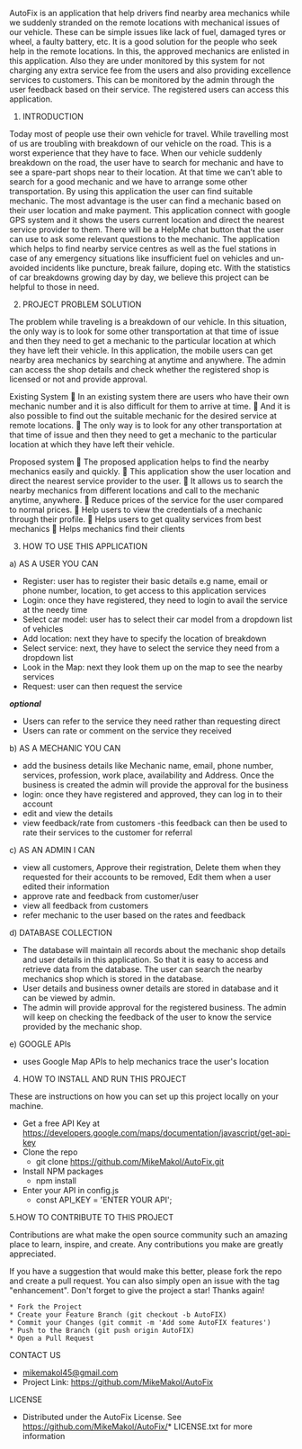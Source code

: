 AutoFix is an application that help drivers find nearby area mechanics while we suddenly stranded on the remote locations with mechanical issues of our vehicle. These can be simple issues like lack of fuel, damaged tyres or wheel, a faulty battery, etc. It is a good solution for the people who seek help in the remote locations. In this, the approved mechanics are enlisted in this application. Also they are under monitored by this system for not charging any extra service fee from the users and also providing excellence services to customers. This can be monitored by the admin through the user feedback based on their service. The registered users can access this application. 

1. INTRODUCTION 

Today most of people use their own vehicle for travel. While travelling most of us are troubling
with breakdown of our vehicle on the road. This is a worst experience that they have to face.
When our vehicle suddenly breakdown on the road, the user have to search for mechanic and
have to see a spare-part shops near to their location. At that time we can’t able to search for a
good mechanic and we have to arrange some other transportation. By using this application the
user can find suitable mechanic. The most advantage is the user can find a mechanic based on
their user location and make payment. This application connect with google GPS
system and it shows the users current location and direct the nearest service provider to them.
There will be a HelpMe chat button that the user can use to ask some relevant questions to the mechanic. 
The application which helps to find nearby service centres as well as the fuel stations in case of any 
emergency situations like insufficient fuel on vehicles and un-avoided incidents like puncture, break failure, doping etc. With the statistics of car breakdowns growing day by day, we believe this project can be helpful to those in need.

2. PROJECT PROBLEM SOLUTION

The problem while traveling is a breakdown of our vehicle. In this situation, the only way is to look
for some other transportation at that time of issue and then they need to get a mechanic to the
particular location at which they have left their vehicle. In this application, the mobile users can
get nearby area mechanics by searching at anytime and anywhere. The admin can access the shop
details and check whether the registered shop is licensed or not and provide approval. 

Existing System
 In an existing system there are users who have their own mechanic number and it is also
difficult for them to arrive at time.
 And it is also possible to find out the suitable mechanic for the desired service at remote
locations.
 The only way is to look for any other transportation at that time of issue and then they
need to get a mechanic to the particular location at which they have left their vehicle.

Proposed system
 The proposed application helps to find the nearby mechanics easily and quickly.
 This application show the user location and direct the nearest service provider to the
user.
 It allows us to search the nearby mechanics from different locations and call to the
mechanic anytime, anywhere.
 Reduce prices of the service for the user compared to normal prices.
 Help users to view the credentials of a mechanic through their profile.
 Helps users to get quality services from best mechanics
 Helps mechanics find their clients

3. HOW TO USE THIS APPLICATION

a) AS A USER YOU CAN
* Register: user has to register their basic details e.g name, email or phone number, location, to get access to this application services
* Login: once they have registered, they need to login to avail the service at the needy time
* Select car model: user has to select their car model from a dropdown list of vehicles
* Add location: next they have to specify the location of breakdown
* Select service: next, they have to select the service they need from a dropdown list
* Look in the Map: next they look them up on the map to see the nearby services
* Request: user can then request the service

*****optional*****
* Users can refer to the service they need rather than requesting direct
* Users can rate or comment on the service they received

b) AS A MECHANIC YOU CAN
* add the business details like Mechanic name, email, phone number, services, profession, work place, availability and Address. Once the business is created the admin will provide the approval for
the business
* login: once they have registered and approved, they can log in to their account
* edit and view the details
* view feedback/rate from customers -this feedback can then be used to rate their services to the customer for referral

c) AS AN ADMIN I CAN
* view all customers, Approve their registration, Delete them when they requested for their accounts to be removed, Edit them when a user edited their information
* approve rate and feedback from customer/user
* view all feedback from customers
* refer mechanic to the user based on the rates and feedback

d) DATABASE COLLECTION
* The database will maintain all records about the mechanic shop details and user details in this application. So that it is easy to access and retrieve data from the database. The user can search the nearby mechanics shop which is stored in the database.
* User details and business owner details are stored in database and it can be viewed by admin.
* The admin will provide approval for the registered business. The admin will keep on checking the feedback of the user to know the service provided by the mechanic shop. 

e) GOOGLE APIs
* uses Google Map APIs to help mechanics trace the user's location

4. HOW TO INSTALL AND RUN THIS PROJECT

These are instructions on how you can set up this project locally on your machine.
* Get a free API Key at https://developers.google.com/maps/documentation/javascript/get-api-key
* Clone the repo
    * git clone https://github.com/MikeMakol/AutoFix.git
* Install NPM packages
    * npm install
* Enter your API in config.js
    * const API_KEY = 'ENTER YOUR API';

5.HOW TO CONTRIBUTE TO THIS PROJECT

Contributions are what make the open source community such an amazing place to learn, inspire, and create. Any contributions you make are greatly appreciated.

If you have a suggestion that would make this better, please fork the repo and create a pull request. You can also simply open an issue with the tag "enhancement". Don't forget to give the project a star! Thanks again!

    * Fork the Project
    * Create your Feature Branch (git checkout -b AutoFIX)
    * Commit your Changes (git commit -m 'Add some AutoFIX features')
    * Push to the Branch (git push origin AutoFIX)
    * Open a Pull Request

CONTACT US
* mikemakol45@gmail.com
* Project Link: https://github.com/MikeMakol/AutoFix

LICENSE
* Distributed under the AutoFix License. See https://github.com/MikeMakol/AutoFix/* LICENSE.txt for more information